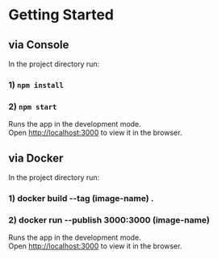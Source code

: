 # Getting Started

## via Console

In the project directory run:

### 1) `npm install`

### 2) `npm start`

Runs the app in the development mode.\
Open [http://localhost:3000](http://localhost:3000) to view it in the browser.

## via Docker

In the project directory run:

### 1) docker build --tag (image-name) .

### 2) docker run --publish 3000:3000 (image-name)

Runs the app in the development mode.\
Open [http://localhost:3000](http://localhost:3000) to view it in the browser.
